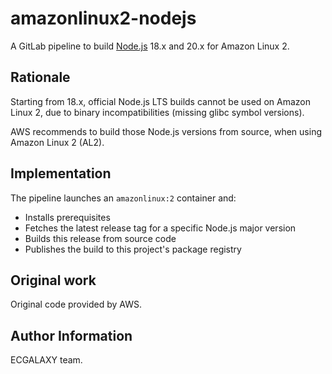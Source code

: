 amazonlinux2-nodejs
===================

A GitLab pipeline to build [Node.js](https://nodejs.org/) 18.x and 20.x for Amazon Linux 2.

Rationale
---------

Starting from 18.x, official Node.js LTS builds cannot be used on Amazon Linux 2, due to
binary incompatibilities (missing glibc symbol versions).

AWS recommends to build those Node.js versions from source, when using Amazon Linux 2 (AL2).

Implementation
--------------

The pipeline launches an `amazonlinux:2` container and:

* Installs prerequisites
* Fetches the latest release tag for a specific Node.js major version
* Builds this release from source code
* Publishes the build to this project's package registry

Original work
-------------

Original code provided by AWS.

Author Information
------------------

ECGALAXY team.
